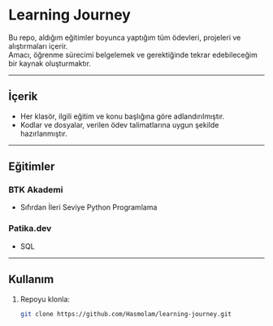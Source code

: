# Learning Journey

Bu repo, aldığım eğitimler boyunca yaptığım tüm ödevleri, projeleri ve alıştırmaları içerir.  
Amacı, öğrenme sürecimi belgelemek ve gerektiğinde tekrar edebileceğim bir kaynak oluşturmaktır.

---

## İçerik
- Her klasör, ilgili eğitim ve konu başlığına göre adlandırılmıştır.
- Kodlar ve dosyalar, verilen ödev talimatlarına uygun şekilde hazırlanmıştır.

---

## Eğitimler

### BTK Akademi
- Sıfırdan İleri Seviye Python Programlama

### Patika.dev
- SQL

---

## Kullanım

1. Repoyu klonla:
   ```bash
   git clone https://github.com/Hasmolam/learning-journey.git
